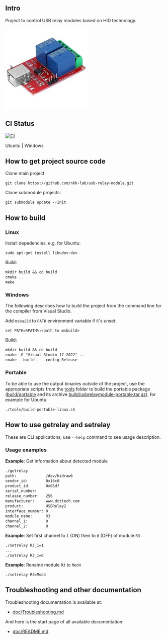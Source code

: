 ## Intro
Project to control USB relay modules based on HID technology.

![](doc/pictures/usb-relay-module-example-view.jpg)

## CI Status
[![CI](https://github.com/nkh-lab/usb-relay-module/actions/workflows/ci.yml/badge.svg)](https://github.com/nkh-lab/usb-relay-module/actions/workflows/ci.yml) 

Ubuntu | Windows 

## How to get project source code
Clone main project:
```
git clone https://github.com/nkh-lab/usb-relay-module.git
```
Clone submodule projects:
```
git submodule update --init
```
## How to build
### Linux

Install depedencies, e.g. for Ubuntu:
```
sudo apt-get install libudev-dev
```
Build:
```
mkdir build && cd build
cmake ..
make
```
### Windows
The following describes how to build the project from the command line for the compiler from Visual Studio.

Add `msbuild` to `PATH` environment variable if it's unset:
```
set PATH=%PATH%;<path to msbuild>
```
Build:
```
mkdir build && cd build
cmake -G "Visual Studio 17 2022" .. 
cmake --build . --config Release
```
### Portable
To be able to use the output binaries outside of the project, use the appropriate scripts from the [tools](tools) folder to build the portable package ([build/portable](build/portable) and its archive [build/usbrelaymodule-portable.tar.gz](build/usbrelaymodule-portable.tar.gz)), for example for Ubuntu:
```
./tools/build-portable-linux.sh
```

## How to use getrelay and setrelay
These are CLI applications, use `--help` command to see usage description.
### Usage examples
**Example**: Get information about detected module
```
./getrelay
path:             /dev/hidraw6
vendor_id:        0x16c0
product_id:       0x05df
serial_number:    
release_number:   256
manufacturer:     www.dcttech.com
product:          USBRelay2
interface_number: 0
module_name:      R3
channel_1:        0
channel_2:        0
```
**Example**: Set first channel to `1` (ON) then to `0` (OFF) of module `R3`
```
./setrelay R3_1=1
...
./setrelay R3_1=0
```
**Example**: Rename module `R3` to `Mod4`
```
./setrelay R3=Mod4
```

## Troubleshooting and other documentation
Troubleshooting documentation is available at:
- [doc/Troubleshooting.md](doc/Troubleshooting.md)

And here is the start page of all available documentation:
- [doc/README.md](doc/README.md).
